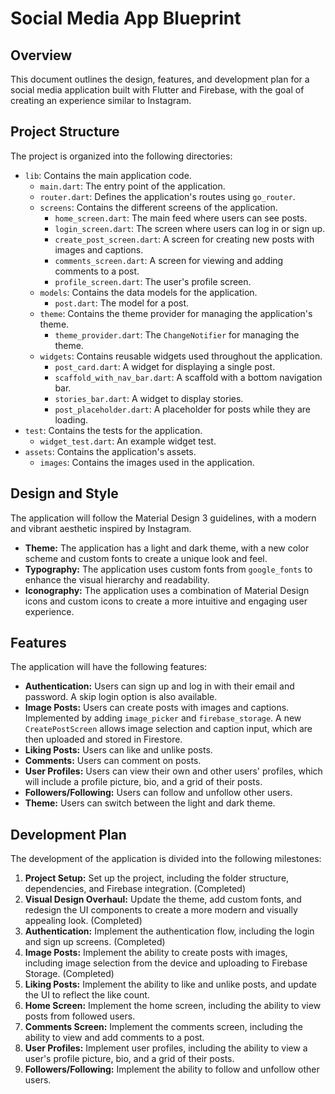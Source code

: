 # Social Media App Blueprint

## Overview

This document outlines the design, features, and development plan for a social media application built with Flutter and Firebase, with the goal of creating an experience similar to Instagram.

## Project Structure

The project is organized into the following directories:

- `lib`: Contains the main application code.
  - `main.dart`: The entry point of the application.
  - `router.dart`: Defines the application's routes using `go_router`.
  - `screens`: Contains the different screens of the application.
    - `home_screen.dart`: The main feed where users can see posts.
    - `login_screen.dart`: The screen where users can log in or sign up.
    - `create_post_screen.dart`: A screen for creating new posts with images and captions.
    - `comments_screen.dart`: A screen for viewing and adding comments to a post.
    - `profile_screen.dart`: The user's profile screen.
  - `models`: Contains the data models for the application.
    - `post.dart`: The model for a post.
  - `theme`: Contains the theme provider for managing the application's theme.
    - `theme_provider.dart`: The `ChangeNotifier` for managing the theme.
  - `widgets`: Contains reusable widgets used throughout the application.
    - `post_card.dart`: A widget for displaying a single post.
    - `scaffold_with_nav_bar.dart`: A scaffold with a bottom navigation bar.
    - `stories_bar.dart`: A widget to display stories.
    - `post_placeholder.dart`: A placeholder for posts while they are loading.
- `test`: Contains the tests for the application.
  - `widget_test.dart`: An example widget test.
- `assets`: Contains the application's assets.
  - `images`: Contains the images used in the application.

## Design and Style

The application will follow the Material Design 3 guidelines, with a modern and vibrant aesthetic inspired by Instagram.

- **Theme:** The application has a light and dark theme, with a new color scheme and custom fonts to create a unique look and feel.
- **Typography:** The application uses custom fonts from `google_fonts` to enhance the visual hierarchy and readability.
- **Iconography:** The application uses a combination of Material Design icons and custom icons to create a more intuitive and engaging user experience.

## Features

The application will have the following features:

- **Authentication:** Users can sign up and log in with their email and password. A skip login option is also available.
- **Image Posts:** Users can create posts with images and captions. Implemented by adding `image_picker` and `firebase_storage`. A new `CreatePostScreen` allows image selection and caption input, which are then uploaded and stored in Firestore.
- **Liking Posts:** Users can like and unlike posts.
- **Comments:** Users can comment on posts.
- **User Profiles:** Users can view their own and other users' profiles, which will include a profile picture, bio, and a grid of their posts.
- **Followers/Following:** Users can follow and unfollow other users.
- **Theme:** Users can switch between the light and dark theme.

## Development Plan

The development of the application is divided into the following milestones:

1.  **Project Setup:** Set up the project, including the folder structure, dependencies, and Firebase integration. (Completed)
2.  **Visual Design Overhaul:** Update the theme, add custom fonts, and redesign the UI components to create a more modern and visually appealing look. (Completed)
3.  **Authentication:** Implement the authentication flow, including the login and sign up screens. (Completed)
4.  **Image Posts:** Implement the ability to create posts with images, including image selection from the device and uploading to Firebase Storage. (Completed)
5.  **Liking Posts:** Implement the ability to like and unlike posts, and update the UI to reflect the like count.
6.  **Home Screen:** Implement the home screen, including the ability to view posts from followed users.
7.  **Comments Screen:** Implement the comments screen, including the ability to view and add comments to a post.
8.  **User Profiles:** Implement user profiles, including the ability to view a user's profile picture, bio, and a grid of their posts.
9.  **Followers/Following:** Implement the ability to follow and unfollow other users.

